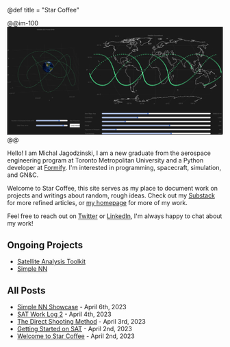 @def title = "Star Coffee"

@@im-100
![](banner.png)
@@

Hello! I am Michal Jagodzinski, I am a new graduate from the aerospace engineering program at Toronto Metropolitan University and a Python developer at [Formify](https://www.formify.ca/). I'm interested in programming, spacecraft, simulation, and GN&C.

Welcome to Star Coffee, this site serves as my place to document work on projects and writings about random, rough ideas. Check out my [Substack](https://michaszj.substack.com/) for more refined articles, or [my homepage](https://michaszj.github.io/) for more of my work.

Feel free to reach out on [Twitter](https://twitter.com/astra_kawa) or [LinkedIn](https://www.linkedin.com/in/michal-jagodzinski-6860201aa/), I'm always happy to chat about my work!

## Ongoing Projects

- [Satellite Analysis Toolkit](/posts/satellite-analysis-toolkit/)
- [Simple NN](/posts/simple-nn/)

## All Posts

<!-- - [SAT Work Log 3](/posts/sat-work-log-3/) - April 7th, 2023 -->

- [Simple NN Showcase](/posts/simple-nn-showcase/) - April 6th, 2023
- [SAT Work Log 2](/posts/sat-work-log-2/) - April 4th, 2023
- [The Direct Shooting Method](/posts/the-direct-shooting-method/) - April 3rd, 2023
- [Getting Started on SAT](/posts/getting-started-on-sat/) - April 2nd, 2023
- [Welcome to Star Coffee](/posts/welcome-to-star-coffee/) - April 2nd, 2023

